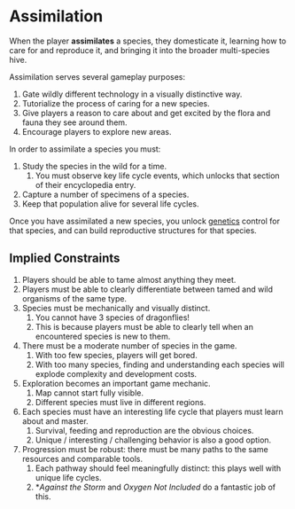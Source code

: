 # Assimilation

When the player **assimilates** a species, they domesticate it, learning how to care for and reproduce it, and bringing it into the broader multi-species hive.

Assimilation serves several gameplay purposes:

1. Gate wildly different technology in a visually distinctive way.
2. Tutorialize the process of caring for a new species.
3. Give players a reason to care about and get excited by the flora and fauna they see around them.
4. Encourage players to explore new areas.

In order to assimilate a species you must:

1. Study the species in the wild for a time.
   1. You must observe key life cycle events, which unlocks that section of their encyclopedia entry.
2. Capture a number of specimens of a species.
3. Keep that population alive for several life cycles.

Once you have assimilated a new species, you unlock [genetics](genetics.md) control for that species, and can build reproductive structures for that species.

## Implied Constraints

1. Players should be able to tame almost anything they meet.
2. Players must be able to clearly differentiate between tamed and wild organisms of the same type.
3. Species must be mechanically and visually distinct.
   1. You cannot have 3 species of dragonflies!
   2. This is because players must be able to clearly tell when an encountered species is new to them.
4. There must be a moderate number of species in the game.
   1. With too few species, players will get bored.
   2. With too many species, finding and understanding each species will explode complexity and development costs.
5. Exploration becomes an important game mechanic.
   1. Map cannot start fully visible.
   2. Different species must live in different regions.
6. Each species must have an interesting life cycle that players must learn about and master.
   1. Survival, feeding and reproduction are the obvious choices.
   2. Unique / interesting / challenging behavior is also a good option.
7. Progression must be robust: there must be many paths to the same resources and comparable tools.
   1. Each pathway should feel meaningfully distinct: this plays well with unique life cycles.
   2. **Against the Storm* and *Oxygen Not Included* do a fantastic job of this.
